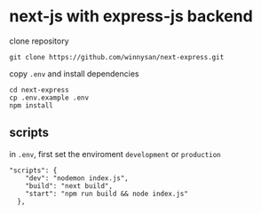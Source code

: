 # next-js with express-js backend

clone repository

```
git clone https://github.com/winnysan/next-express.git
```

copy `.env` and install dependencies

```
cd next-express
cp .env.example .env
npm install
```

## scripts

in `.env`, first set the enviroment `development` or `production`

```
"scripts": {
    "dev": "nodemon index.js",
    "build": "next build",
    "start": "npm run build && node index.js"
  },
```
